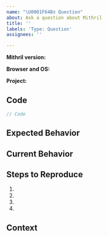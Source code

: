 ```yaml
---
name: "\U0001F64B‍♀️ Question"
about: Ask a question about Mithril
title: ''
labels: 'Type: Question'
assignees: ''

---
```


<!-- Provide a general summary of your question in the "Title" above -->
<!--
Provide the exact version of Mithril you're experiencing these issues with. This
matters, even if it's really old like version 0.1.0.
-->
**Mithril version:**

<!--
Provide the name and version of both the browser and operating system you're
experiencing these issues with. If it's multiple, feel free to list multiple.
This matters, even if it's super ancient like IE 6 on Windows XP.
-->
**Browser and OS:**

<!--
Optional: Provide a link to your project, if it happens to be open source or if
you created a repo somewhere that we can look into further. If it's multiple
projects, feel free to list them all.
-->
**Project:**

## Code
<!--
What did you try? Please be specific here. If you'd prefer, replace this code
block with a link to a code playground like any of these:

- Flems <https://flems.io/mithril> (stores everything in URL hash)
- JSFiddle <https://jsfiddle.net>
- CodePen <https://codepen.io>
- JSBin <https://jsbin.com>
- Plunker <https://plnkr.co>
- Glitch <https://glitch.com> (supports backend)
- CodeSandbox <https://codesandbox.io> (supports backend)

Or if it's a remote development project on your own server, feel free to provide
that if it's serving unminified code we can look at.
-->
```javascript
// Code
```

## Expected Behavior
<!--
What did you expect to happen?

- An alert to pop up?
- A specific thing to be logged?
-->

## Current Behavior
<!--
What actually happened?

- The alert never showed?
- The wrong thing was logged?
-->

## Steps to Reproduce
<!--
What steps need to be taken to reproduce this behavior? Please include things
like specific data that need typed in, specific buttons that need clicked, and
so on.
-->
1.
2.
3.
4.

## Context
<!--
How is this issue affecting you? What are you trying to do? Providing us context
helps us reach a conclusion that best fits your particular needs.
-->
